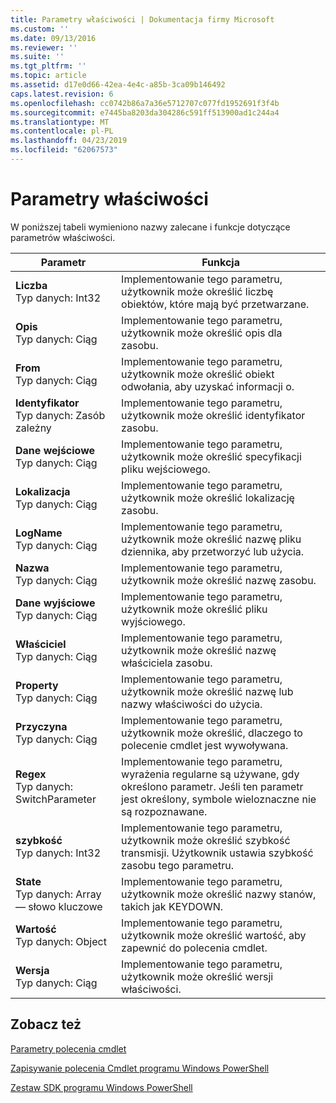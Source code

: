 ```yaml
---
title: Parametry właściwości | Dokumentacja firmy Microsoft
ms.custom: ''
ms.date: 09/13/2016
ms.reviewer: ''
ms.suite: ''
ms.tgt_pltfrm: ''
ms.topic: article
ms.assetid: d17e0d66-42ea-4e4c-a85b-3ca09b146492
caps.latest.revision: 6
ms.openlocfilehash: cc0742b86a7a36e5712707c077fd1952691f3f4b
ms.sourcegitcommit: e7445ba8203da304286c591ff513900ad1c244a4
ms.translationtype: MT
ms.contentlocale: pl-PL
ms.lasthandoff: 04/23/2019
ms.locfileid: "62067573"
---
```

# <a name="property-parameters"></a>Parametry właściwości

W poniższej tabeli wymieniono nazwy zalecane i funkcje dotyczące parametrów właściwości.

|Parametr|Funkcja|
|---|---|
|**Liczba**<br>Typ danych: Int32|Implementowanie tego parametru, użytkownik może określić liczbę obiektów, które mają być przetwarzane.|
|**Opis**<br>Typ danych: Ciąg|Implementowanie tego parametru, użytkownik może określić opis dla zasobu.|
|**From**<br>Typ danych: Ciąg|Implementowanie tego parametru, użytkownik może określić obiekt odwołania, aby uzyskać informacji o.|
|**Identyfikator**<br>Typ danych: Zasób zależny|Implementowanie tego parametru, użytkownik może określić identyfikator zasobu.|
|**Dane wejściowe**<br>Typ danych: Ciąg|Implementowanie tego parametru, użytkownik może określić specyfikacji pliku wejściowego.|
|**Lokalizacja**<br>Typ danych: Ciąg|Implementowanie tego parametru, użytkownik może określić lokalizację zasobu.|
|**LogName**<br>Typ danych: Ciąg|Implementowanie tego parametru, użytkownik może określić nazwę pliku dziennika, aby przetworzyć lub użycia.|
|**Nazwa**<br>Typ danych: Ciąg|Implementowanie tego parametru, użytkownik może określić nazwę zasobu.|
|**Dane wyjściowe**<br>Typ danych: Ciąg|Implementowanie tego parametru, użytkownik może określić pliku wyjściowego.|
|**Właściciel**<br>Typ danych: Ciąg|Implementowanie tego parametru, użytkownik może określić nazwę właściciela zasobu.|
|**Property**<br>Typ danych: Ciąg|Implementowanie tego parametru, użytkownik może określić nazwę lub nazwy właściwości do użycia.|
|**Przyczyna**<br>Typ danych: Ciąg|Implementowanie tego parametru, użytkownik może określić, dlaczego to polecenie cmdlet jest wywoływana.|
|**Regex**<br>Typ danych: SwitchParameter|Implementowanie tego parametru, wyrażenia regularne są używane, gdy określono parametr. Jeśli ten parametr jest określony, symbole wieloznaczne nie są rozpoznawane.|
|**szybkość**<br>Typ danych: Int32|Implementowanie tego parametru, użytkownik może określić szybkość transmisji. Użytkownik ustawia szybkość zasobu tego parametru.|
|**State**<br>Typ danych: Array — słowo kluczowe|Implementowanie tego parametru, użytkownik może określić nazwy stanów, takich jak KEYDOWN.|
|**Wartość**<br>Typ danych: Object|Implementowanie tego parametru, użytkownik może określić wartość, aby zapewnić do polecenia cmdlet.|
|**Wersja**<br>Typ danych: Ciąg|Implementowanie tego parametru, użytkownik może określić wersji właściwości.|

## <a name="see-also"></a>Zobacz też

[Parametry polecenia cmdlet](./cmdlet-parameters.md)

[Zapisywanie polecenia Cmdlet programu Windows PowerShell](./writing-a-windows-powershell-cmdlet.md)

[Zestaw SDK programu Windows PowerShell](../windows-powershell-reference.md)
